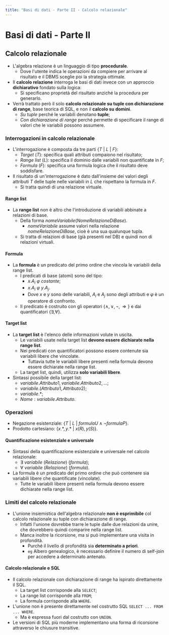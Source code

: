```yaml
---
title: "Basi di dati - Parte II - Calcolo relazionale"
---
```


# Basi di dati - Parte II

## Calcolo relazionale

- L'algebra relazione è un linguaggio di tipo **procedurale**.
    - Dove l'utente indica le operazioni da compiere per arrivare al risultato e il DBMS sceglie poi la strategia ottimale.
- Il **calcolo relazione** interroga le basi di dati invece con un approccio **dichiarativo** fondato sulla logica:
    - Si specificano proprietà del risultato anziché la procedura per generarlo.
- Verrà trattato però il solo **calcolo relazionale su tuple con dichiarazione di range**, base teorica di SQL, e non il **calcolo su domini**.
    - *Su tuple* perché le variabili denotano **tuple**;
    - *Con dichiarazione di range* perché permette di specificare il range di valori che le variabili possono assumere.

### Interrogazioni in calcolo relazionale

- L'interrogazione è composta da tre parti $\{ T \: | \: L \: | \: F \}$:
    - $Target$ ($T$): specifica quali attributi compaiono nel risultato;
    - $Range \: list$ ($L$): specifica il dominio dalle variabili non quantificate in $F$;
    - $Formula$ ($F$): specifica una formula logica che il risultato deve soddisfare.
- Il risultato di un'interrogazione è dato dall'insieme dei valori degli attributi $T$ delle tuple nelle variabili in $L$ che rispettano la formula in $F$.
    - Si tratta quindi di una relazione virtuale.

#### Range list

- La **range list** non è altro che l'introduzione di variabili abbinate a relazioni di base.
    - Della forma $nomeVariabile(NomeRelazioneDiBase)$.
        - $nomeVariabile$ assume valori nella relazione $nomeRelazioneDiBase$, cioè è una sua qualunque tupla.
    - Si tratta di relazioni di base (già presenti nel DB) e quindi non di relazioni virtuali.

#### Formula

- La **formula** è un predicato del primo ordine che vincola le variabili della range list.
    - I predicati di base (atomi) sono del tipo:
        - $x.A_i \: \varphi \: costante$;
        - $x.A_i \: \varphi \: y.A_j$.
        - Dove $x$ e $y$ sono delle variabili, $A_i$ e $A_j$ sono degli attributi e $\varphi$ è un operatore di confronto.
    - Il predicato è costruito con gli operatori $\{ \land, \lor, \lnot, \Rightarrow \}$ e dai quantificatori $\{ \exists, \forall \}$.

#### Target list

- La **target list** è l'elenco delle informazioni volute in uscita.
    - Le variabili usate nella target list **devono essere dichiarate nella range list**.
    - Nei predicati con quantificatori possono essere contenute sia variabili libere che vincolate.
        - Tuttavia tutte le variabili libere presenti nella formula devono essere dichiarate nella range list.
    - La target list, quindi, utilizza **solo variabili libere**.
- Sintassi possibile della target list:
    - $variabile.Attributo1, variabile.Attributo2, \dots$;
    - $variabile.(Attributo1, Attributo2)$;
    - $variabile.*$;
    - $Nome: variabile.Attributo$.

### Operazioni

- Negazione esistenziale: $\{T \: | \: L \: | \: formulaU \land \lnot formulaP \}$.
- Prodotto cartesiano: $\{x.*, y.* \: | \: x(R), y(S) \}$.

#### Quantificazione esistenziale e universale

- Sintassi della quantificazione esistenziale e universale nel calcolo relazionale:
    - $\exists \: variabile \: (Relazione) \: (formula)$;
    - $\forall \: variabile \: (Relazione) \: (formula)$.
- La formula è un predicato del primo ordine che può contenere sia variabili libere che quantificate (vincolate).
    - Tutte le variabili libere presenti nella formula devono essere dichiarate nella range list.

### Limiti del calcolo relazionale

- L'unione insiemistica dell'algebra relazionale **non è esprimibile** col calcolo relazionale su tuple con dichiarazione di range.
    - Infatti l'unione dovrebbe trarre le tuple dalle due relazioni da unire, che dovrebbero quindi comparire nella range list.
    - Manca inoltre la ricorsione, ma si può implementare una visita in profondità.
        - Purché il livello di profondità sia **determinato a priori**.
        - `eg` Albero genealogico, è necessario definire il numero di self-join per accedere a determinato antenato.

#### Calcolo relazionale e SQL

- Il calcolo relazionale con dichiarazione di range ha ispirato direttamente il SQL.
    - La target list corrisponde alla `SELECT`;
    - La range list corrisponde alla `FROM`;
    - La formula corrisponde alla `WHERE`.
- L'unione non è presente direttamente nel costrutto SQL `SELECT ... FROM ... WHERE`.
    - Ma è espressa fuori dal costrutto con `UNION`.
- Le versioni di SQL più moderne implementano una forma di ricorsione attraverso le chiusure transitive.
